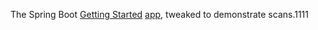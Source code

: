 The Spring Boot [Getting Started](https://spring.io/guides/gs/spring-boot/) [app](https://github.com/spring-guides/gs-spring-boot), tweaked to demonstrate scans.1111
